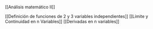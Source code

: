 [[Análisis matemático II]]

[[Definición de funciones de 2 y 3 variables independientes]]
[[Límite y Continuidad en n Variables]]
[[Derivadas en n variables]]